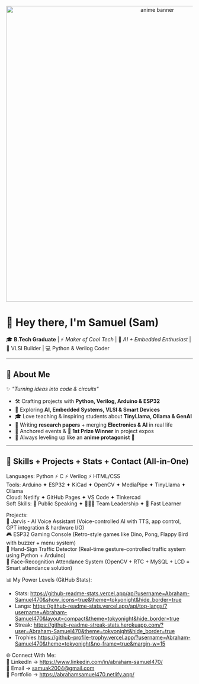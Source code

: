 <!-- Anime Banner -->
<p align="center">
  <img src="https://i.waifu.pics/qF9eK8M.gif" alt="anime banner" width="800"/>
</p>

# 🌸 Hey there, I'm **Samuel** (Sam)  

🎓 **B.Tech Graduate** | ⚡ *Maker of Cool Tech* | 🧠 *AI + Embedded Enthusiast* | 🔧 VLSI Builder | 💻 Python & Verilog Coder  

---

## 🌌 About Me  

✨ *"Turning ideas into code & circuits"*  

- 🛠️ Crafting projects with **Python, Verilog, Arduino & ESP32**  
- 🧠 Exploring **AI, Embedded Systems, VLSI & Smart Devices**  
- 🎓 Love teaching & inspiring students about **TinyLlama, Ollama & GenAI**  
- 📖 Writing **research papers** + merging **Electronics & AI** in real life  
- 🎤 Anchored events & 🌟 **1st Prize Winner** in project expos  
- 🌱 Always leveling up like an **anime protagonist** 💪  

---

## 🧰 Skills + Projects + Stats + Contact (All-in-One)  
Languages:   Python ⚡ C ⚡ Verilog ⚡ HTML/CSS  
Tools:       Arduino ✦ ESP32 ✦ KiCad ✦ OpenCV ✦ MediaPipe ✦ TinyLlama ✦ Ollama  
Cloud:       Netlify ✦ GitHub Pages ✦ VS Code ✦ Tinkercad  
Soft Skills: 🎤 Public Speaking ✦ 🧑‍🤝‍🧑 Team Leadership ✦ 🚀 Fast Learner  

Projects:    
🚀 Jarvis - AI Voice Assistant (Voice-controlled AI with TTS, app control, GPT integration & hardware I/O)  
🎮 ESP32 Gaming Console (Retro-style games like Dino, Pong, Flappy Bird with buzzer + menu system)  
🧪 Hand-Sign Traffic Detector (Real-time gesture-controlled traffic system using Python + Arduino)  
📅 Face-Recognition Attendance System (OpenCV + RTC + MySQL + LCD = Smart attendance solution)  

📊 My Power Levels (GitHub Stats):  
- Stats:   https://github-readme-stats.vercel.app/api?username=Abraham-Samuel470&show_icons=true&theme=tokyonight&hide_border=true  
- Langs:   https://github-readme-stats.vercel.app/api/top-langs/?username=Abraham-Samuel470&layout=compact&theme=tokyonight&hide_border=true  
- Streak:  https://github-readme-streak-stats.herokuapp.com/?user=Abraham-Samuel470&theme=tokyonight&hide_border=true  
- Trophies:https://github-profile-trophy.vercel.app/?username=Abraham-Samuel470&theme=tokyonight&no-frame=true&margin-w=15  

🌐 Connect With Me:  
💼 LinkedIn → https://www.linkedin.com/in/abraham-samuel470/  
📧 Email → samuak2004@gmail.com  
🌸 Portfolio → https://abrahamsamuel470.netlify.app/  
